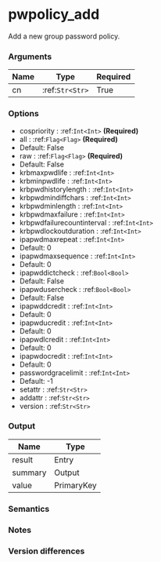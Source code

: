 [//]: # (THE CONTENT BELOW IS GENERATED. DO NOT EDIT.)
# pwpolicy_add
Add a new group password policy.

### Arguments
|Name|Type|Required
|-|-|-
|cn|:ref:`Str<Str>`|True

### Options
* cospriority : :ref:`Int<Int>` **(Required)**
* all : :ref:`Flag<Flag>` **(Required)**
 * Default: False
* raw : :ref:`Flag<Flag>` **(Required)**
 * Default: False
* krbmaxpwdlife : :ref:`Int<Int>`
* krbminpwdlife : :ref:`Int<Int>`
* krbpwdhistorylength : :ref:`Int<Int>`
* krbpwdmindiffchars : :ref:`Int<Int>`
* krbpwdminlength : :ref:`Int<Int>`
* krbpwdmaxfailure : :ref:`Int<Int>`
* krbpwdfailurecountinterval : :ref:`Int<Int>`
* krbpwdlockoutduration : :ref:`Int<Int>`
* ipapwdmaxrepeat : :ref:`Int<Int>`
 * Default: 0
* ipapwdmaxsequence : :ref:`Int<Int>`
 * Default: 0
* ipapwddictcheck : :ref:`Bool<Bool>`
 * Default: False
* ipapwdusercheck : :ref:`Bool<Bool>`
 * Default: False
* ipapwddcredit : :ref:`Int<Int>`
 * Default: 0
* ipapwducredit : :ref:`Int<Int>`
 * Default: 0
* ipapwdlcredit : :ref:`Int<Int>`
 * Default: 0
* ipapwdocredit : :ref:`Int<Int>`
 * Default: 0
* passwordgracelimit : :ref:`Int<Int>`
 * Default: -1
* setattr : :ref:`Str<Str>`
* addattr : :ref:`Str<Str>`
* version : :ref:`Str<Str>`

### Output
|Name|Type
|-|-
|result|Entry
|summary|Output
|value|PrimaryKey

[//]: # (ADD YOUR NOTES BELOW. THESE WILL BE PICKED EVERY TIME THE DOCS ARE REGENERATED. //end)
### Semantics

### Notes

### Version differences
